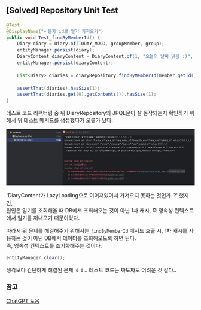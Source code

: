 ## [Solved] Repository Unit Test

```java
@Test
@DisplayName("사용자 id로 일기 가져오기")
public void Test_findByMemberId() {
	Diary diary = Diary.of(TODAY_MOOD, groupMember, group);
	entityManager.persist(diary);
	DiaryContent diaryContent = DiaryContent.of(1, "오늘의 날씨 맑음 :)", diary);
	entityManager.persist(diaryContent);

	List<Diary> diaries = diaryRepository.findByMemberId(member.getId());

	assertThat(diaries).hasSize(1);
	assertThat(diaries.get(0).getContents()).hasSize(1);
}
```

테스트 코드 리팩터링 중 위 DiaryRepository의 JPQL문이 잘 동작되는지 확인하기 위해서 위 테스트 메서드를 생성했다가 오류가 났다. 

<img src="../assets/spring-jpa-repository-unit-test.png" style="width: 550px; height: 150px;">

'DiaryContent가 LazyLoading으로 이어져있어서 가져오지 못하는 것인가..?' 했지만,<br>
원인은 일기를 조회해올 때 DB에서 조회해오는 것이 아닌 1차 캐시, 즉 영속성 컨텍스트에서 일기를 꺼내오기 때문이었다.

따라서 위 문제를 해결해주기 위해서는 `findByMemberId` 메서드 호출 시, 1차 캐시를 사용하는 것이 아닌 DB에서 데이터를 조회해오도록 하면 된다.<br>
즉, 영속성 컨텍스트를 초기화해주는 것이다. 


```java
entityManager.clear();
```

생각보다 간단하게 해결된 문제 ㅎㅎ.. 테스트 코드는 짜도짜도 어려운 것 같다..

### 참고
[ChatGPT 도움](https://chatgpt.com/share/67f4ac89-0e64-8000-8f91-e4cf7155c5ca)